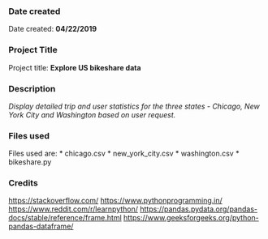 ### Date created
Date created: **04/22/2019**

### Project Title
Project title: **Explore US bikeshare data**

### Description
_Display detailed trip and user statistics for the three states - Chicago, New 
York City and Washington based on user request._

### Files used
Files used are:
	* chicago.csv
	* new_york_city.csv
	* washington.csv
	* bikeshare.py

### Credits
https://stackoverflow.com/
https://www.pythonprogramming.in/
https://www.reddit.com/r/learnpython/
https://pandas.pydata.org/pandas-docs/stable/reference/frame.html
https://www.geeksforgeeks.org/python-pandas-dataframe/

